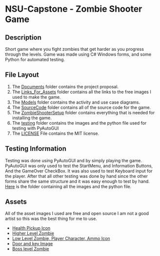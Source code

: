 # NSU-Capstone - Zombie Shooter Game
## Description
Short game where you fight zombies that get harder as you progress through the levels.
Game was made using C# Windows forms, and some Python for automated testing.
## File Layout
1. The [Documents](Documents) folder contains the project proposal.
2. The [Links_For_Assets](Links_For_Assets) folder contains all the links to the free images I used to make the game.
3. The [Models](Models) folder contains the activity and use case diagrams.
4. The [SourceCode](SourceCode) folder contains all of the source code for the game.
5. The [ZombieShooterSetup](ZombieShooterSetup) folder contains everything that is needed for installing the game.
6. The [testing](testing) folder contains the images and the python file used for testing with PyAutoGUI
7. The [LICENSE](LICENSE) File contains the MIT license.
## Testing Information
Testing was done using PyAutoGUI and by simply playing the game.
PyAutoGUI was only used to test the StartMenu, and Information Buttons, And the GameOver CheckBox.
It was also used to test Keyboard input for the player.
After that all other testing was done by hand since the other forms share the same structure and it was easy enough to test by hand.
[Here](testing) is the folder containing all the images and the python file.
## Assets
All of the asset images I used are free and open source I am not a good artist so this was the best thing for me to use.
- [Health Pickup Icon](https://fightswithbears.itch.io/2d-health-and-ammo-pickups)
- [Higher Level Zombie](https://tokka.itch.io/top-down-basic-set)
- [Low Level Zombie, Player Character, Ammo Icon](https://www.mooict.com/c-tutorial-create-a-zombie-survival-shooting-game-in-visual-studio/)
- [Door and key Image](https://www.mooict.com/c-tutorial-make-a-multiple-level-game-in-windows-form-application/)
- [Boss level Zombie](https://opengameart.org/content/animated-top-down-zombie)
